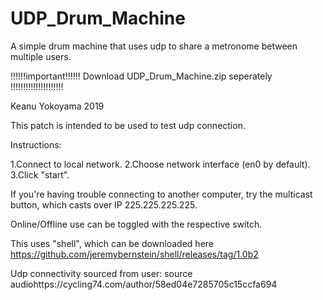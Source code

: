 # UDP_Drum_Machine
A simple drum machine that uses udp to share a metronome between multiple users.

!!!!!!important!!!!!!
Download UDP_Drum_Machine.zip seperately 
!!!!!!!!!!!!!!!!!!!!!

Keanu Yokoyama 2019

This patch is intended to be used to test udp connection. 

Instructions:

1.Connect to local network.
2.Choose network interface (en0 by default).
3.Click "start".

If you're having trouble connecting to another computer, try the multicast button, which casts over IP 225.225.225.225.

Online/Offline use can be toggled with the respective switch.

This uses "shell", which can be downloaded here https://github.com/jeremybernstein/shell/releases/tag/1.0b2

Udp connectivity sourced from user: source audiohttps://cycling74.com/author/58ed04e7285705c15ccfa694
